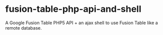 fusion-table-php-api-and-shell
==============================

A Google Fusion Table PHP5 API + an ajax shell to use Fusion Table like a remote database.